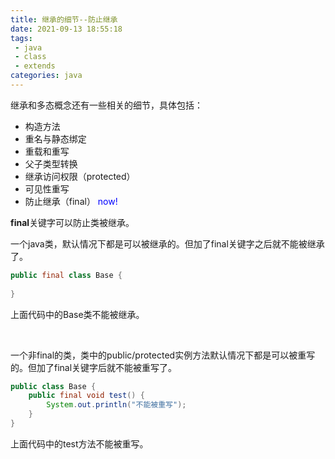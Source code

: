 ```yaml
---
title: 继承的细节--防止继承
date: 2021-09-13 18:55:18
tags:
 - java
 - class
 - extends
categories: java
---
```


继承和多态概念还有一些相关的细节，具体包括：

- 构造方法  
- 重名与静态绑定
- 重载和重写 
- 父子类型转换
- 继承访问权限（protected）
- 可见性重写
- 防止继承（final） <font color=blue>now!</font>



**final**关键字可以防止类被继承。

   

一个java类，默认情况下都是可以被继承的。但加了final关键字之后就不能被继承了。

```java
public final class Base {
    
}
```

上面代码中的Base类不能被继承。

​    

一个非final的类，类中的public/protected实例方法默认情况下都是可以被重写的。但加了final关键字后就不能被重写了。

```java
public class Base {
    public final void test() {
        System.out.println("不能被重写");
    }
}
```

上面代码中的test方法不能被重写。



  



